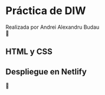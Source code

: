 # Práctica de DIW
Realizada por Andrei Alexandru Budau  
🥇

## HTML y CSS

## Despliegue en Netlify

👀

